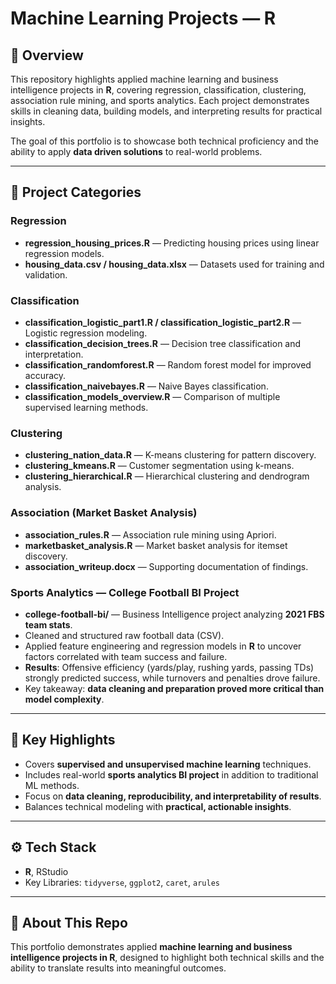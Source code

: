 # Machine Learning Projects — R

## 📌 Overview
This repository highlights applied machine learning and business intelligence projects in **R**, covering regression, classification, clustering, association rule mining, and sports analytics. Each project demonstrates skills in cleaning data, building models, and interpreting results for practical insights.  

The goal of this portfolio is to showcase both technical proficiency and the ability to apply **data driven solutions** to real-world problems.  

---

## 📂 Project Categories

### Regression
- **regression_housing_prices.R** — Predicting housing prices using linear regression models.  
- **housing_data.csv / housing_data.xlsx** — Datasets used for training and validation.  

### Classification
- **classification_logistic_part1.R / classification_logistic_part2.R** — Logistic regression modeling.  
- **classification_decision_trees.R** — Decision tree classification and interpretation.  
- **classification_randomforest.R** — Random forest model for improved accuracy.  
- **classification_naivebayes.R** — Naive Bayes classification.  
- **classification_models_overview.R** — Comparison of multiple supervised learning methods.  

### Clustering
- **clustering_nation_data.R** — K-means clustering for pattern discovery.  
- **clustering_kmeans.R** — Customer segmentation using k-means.  
- **clustering_hierarchical.R** — Hierarchical clustering and dendrogram analysis.  

### Association (Market Basket Analysis)
- **association_rules.R** — Association rule mining using Apriori.  
- **marketbasket_analysis.R** — Market basket analysis for itemset discovery.  
- **association_writeup.docx** — Supporting documentation of findings.  

### Sports Analytics — College Football BI Project
- **college-football-bi/** — Business Intelligence project analyzing **2021 FBS team stats**.  
- Cleaned and structured raw football data (CSV).  
- Applied feature engineering and regression models in **R** to uncover factors correlated with team success and failure.  
- **Results**: Offensive efficiency (yards/play, rushing yards, passing TDs) strongly predicted success, while turnovers and penalties drove failure.  
- Key takeaway: **data cleaning and preparation proved more critical than model complexity**.  

---

## 🔑 Key Highlights
- Covers **supervised and unsupervised machine learning** techniques.  
- Includes real-world **sports analytics BI project** in addition to traditional ML methods.  
- Focus on **data cleaning, reproducibility, and interpretability of results**.  
- Balances technical modeling with **practical, actionable insights**.  

---

## ⚙️ Tech Stack
- **R**, RStudio  
- Key Libraries: `tidyverse`, `ggplot2`, `caret`, `arules`  

---

## 📝 About This Repo
This portfolio demonstrates applied **machine learning and business intelligence projects in R**, designed to highlight both technical skills and the ability to translate results into meaningful outcomes.  
